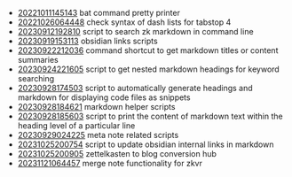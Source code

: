 - [20221011145143](/zet/20221011145143/README.md) bat command pretty printer
- [20221026064448](/zet/20221026064448/README.md) check syntax of dash lists for tabstop 4
- [20230912192810](/zet/20230912192810/README.md) script to search zk markdown in command line
- [20230919153113](/zet/20230919153113/README.md) obsidian links scripts
- [20230922212036](/zet/20230922212036/README.md) command shortcut to get markdown titles or content summaries
- [20230924221605](/zet/20230924221605/README.md) script to get nested markdown headings for keyword searching
- [20230928174503](/zet/20230928174503/README.md) script to automatically generate headings and markdown for displaying code files as snippets
- [20230928184621](/zet/20230928184621/README.md) markdown helper scripts
- [20230928185603](/zet/20230928185603/README.md) script to print the content of markdown text within the heading level of a particular line
- [20230929024225](/zet/20230929024225/README.md) meta note related scripts
- [20231025200754](/zet/20231025200754/README.md) script to update obsidian internal links in markdown
- [20231025200905](/zet/20231025200905/README.md) zettelkasten to blog conversion hub
- [20231121064457](/zet/20231121064457/README.md) merge note functionality for zkvr
